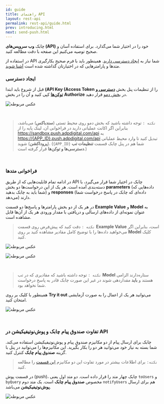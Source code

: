 ```yaml
---
id: guide
title: راهنمای API
layout: rest-api
permalink: rest-api/guide.html
prev: introducing.html
next: send-push.html
---
```


چابک **وب‌ سرویس‌های (API)** خود را در اختیار شما می‌گذارد. برای استفاده آسان و صحیح توصیه می‌کنیم این صفحه با دقت مطالعه کنید. 

در استفاده از API شما نیاز به [ایجاد دسترسی دارید](/rest-api/guide.html#ایجاد-دسترسی). همینطور باید با فرم صحیح بکارگیری متدها و پارامترهایی که در اختیارتان گذاشته شده است [آشنا شوید](/rest-api/guide.html#فراخوانی-متدها).



### ایجاد دسترسی

قبل از شروع باید ابتدا **(API Key (Access Token** را از تنظیمات پنل بخش [**دسترسی‌ و توکن‌ها**](https://doc.chabokpush.com/panel/settings.html#%D8%AF%D8%B3%D8%AA%D8%B1%D8%B3%DB%8C%D9%87%D8%A7-%D9%88-%D8%AA%D9%88%DA%A9%D9%86%D9%87%D8%A7) کپی کنید و آن را در بخش **Authorize** در [بخش دمو](https://api.doc.chabokpush.com) قرار دهید.

![عکس مربوطه](http://uupload.ir/files/q4fa_authorize.png)

<br>

> `نکته :` توجه داشته باشید که بخش دمو روی محیط تستی (**سندباکس**) می‌باشد، بنابراین اگر اکانت عملیاتی دارید در فراخوانی آن، لینک پایه را از <https://sandbox.push.adpdigital.com/api> به <https://{APP_ID}.push.adpdigital.com/api> تبدیل کنید تا وارد محیط عملیاتی (**پروداکشن**) شوید. (`{APP_ID}` شما هم در پنل چابک قسمت **تنظیمات تب دسترسی‌ها و توکن‌ها** قرار گرفته است.)

<br>

### فراخوانی متدها

در ادامه تمام قابلیت‌هایی که از طریق API چابک در اختیار شما قرار می‌گیرد، با دسته‌بندی آمده است. هر یک از این درخواست‌ها دو بخش **parameters** (داده‌هایی که شما باید به چابک بدهید) و **responses** (داده‌ای که چابک در پاسخ درخواست شما می‌دهد) دارند.

در هر یک از دو بخش پارامتر‌ها و پاسخ‌ها دو قسمت **Example Value** و **Model** به عنوان نمونه‌ای از داده‌های ارسالی و دریافتی با مقدار ورودی هر یک از آن‌ها قابل مشاهده است. 

> `نکته :` دقت کنید که پیش‌فرض روی قسمت **Example Value** است، بنابراین اگر می‌خواهید داده‌ها را با توضیح کامل مقادیر مشاهده کنید بر روی **Model** کلیک کنید.

![عکس مربوطه](http://uupload.ir/files/7y8x_examplevalue.png)

![عکس مربوطه](http://uupload.ir/files/564q_model.png)

<br>

> `نکته :` توجه داشته باشید که مقادیری که در تب **Model** ستاره‌دارند الزامی هستند و **باید** مقدار‌دهی شوند در غیر این صورت چابک قادر به پاسخ درخواست شما نخواهد بود.

همینطور با کلیک بر روی **Try it out** می‌توانید هر یک از اعمال را به صورت آزمایشی امتحان کنید.

![عکس مربوطه](http://uupload.ir/files/5g8f_try.png)

<br>

### تفاوت صندوق پیام چابک و پوش‌نوتیفیکیشن در API

چابک برای ارسال پیام از دو مکانیزم صندوق پیام و پوش‌نوتیفیکیشن استفاده می‌کند. شما بسته به نیاز خود می‌توانید هر دو را بکار بگیرید. این مکانیزم‌ها را می‌توانید در پنل با گزینه **صندوق پیام چابک** کنترل کنید. 

> `نکته:` برای اطلاعات بیشتر در مورد تفاوت این دو مکانیزم [این قسمت](/panel/send.html#سیاست-ارسال) را مطالعه کنید.

در قسمت پوش (push)، چابک چهار متد را قرار داده است. دو متد اول یعنی `toUsers` و `byQuery` مخصوص **صندوق پیام چابک** است. یک متد دوم `notifyUsers` هم برای ارسال **پوش‌نوتیفیکیشن** می‌باشد.

![عکس مربوطه](http://uupload.ir/files/btg1_api-push.png)
